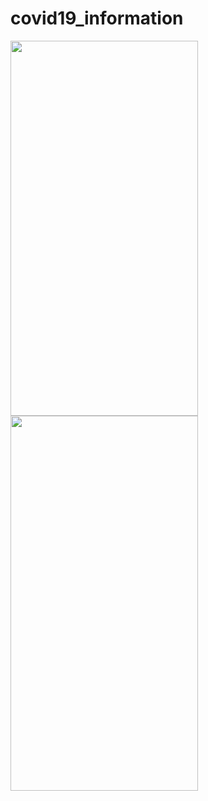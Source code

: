 # covid19_information

<img src='https://raw.githubusercontent.com/arunramarumugam25/covid19_tracker/master/local.jpg' width=300 height=600/>

<img src='https://raw.githubusercontent.com/arunramarumugam25/covid19_tracker/master/global.jpg' width=300 height=600/>

